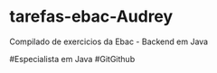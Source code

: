 # tarefas-ebac-Audrey
Compilado de exercicios da Ebac - Backend em Java

#Especialista em Java
#GitGithub
